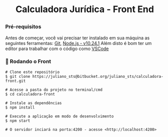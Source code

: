 <h1 align="center">

Calculadora Jurídica - Front End
</h1>


### Pré-requisitos

Antes de começar, você vai precisar ter instalado em sua máquina as seguintes ferramentas:
[Git](https://git-scm.com/), [Node.js - v10.24.1](https://nodejs.org/en/)
Além disto é bom ter um editor para trabalhar com o código como [VSCode](https://code.visualstudio.com/)

### 🎲 Rodando o Front

```
# Clone este repositório
$ git clone https://juliano_sts@bitbucket.org/juliano_sts/calculadora-front.git

# Acesse a pasta do projeto no terminal/cmd
$ cd calculadora-front

# Instale as dependências 
$ npm install

# Execute a aplicação em modo de desenvolvimento
$ npm start

# O servidor inciará na porta:4200 - acesse <http://localhost:4200>

```
